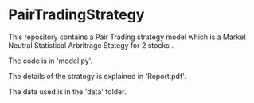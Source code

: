 # PairTradingStrategy
This repository contains a Pair Trading strategy model which is a Market Neutral Statistical Arbritrage Stategy for 2 stocks .

The code is in 'model.py'.

The details of the strategy is explained in 'Report.pdf'.

The data used is in the 'data' folder.
